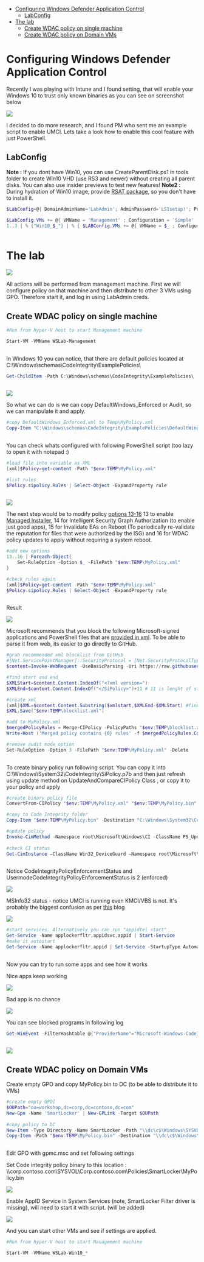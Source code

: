 <!-- TOC -->

- [Configuring Windows Defender Application Control](#configuring-windows-defender-application-control)
    - [LabConfig](#labconfig)
- [The lab](#the-lab)
    - [Create WDAC policy on single machine](#create-wdac-policy-on-single-machine)
    - [Create WDAC policy on Domain VMs](#create-wdac-policy-on-domain-vms)

<!-- /TOC -->

# Configuring Windows Defender Application Control

Recently I was playing with Intune and I found setting, that will enable your Windows 10 to trust only known binaries as you can see on screenshot below

![](/Scenarios/DeviceGuard/SmartLocker/Screenshots/WDAC_Intune.png)

I decided to do more research, and I found PM who sent me an example script to enable UMCI. Lets take a look how to enable this cool feature with just PowerShell.

## LabConfig

**Note :** If you dont have Win10, you can use CreateParentDisk.ps1 in tools folder to create Win10 VHD (use RS3 and newer) without creating all parent disks. You can also use insider previews to test new features!
**Note2 :** During hydration of Win10 image, provide [RSAT package](http://aka.ms/RSAT), so you don't have to install it.
````PowerShell
$LabConfig=@{ DomainAdminName='LabAdmin'; AdminPassword='LS1setup!'; Prefix = 'WSLab-'; SwitchName = 'LabSwitch'; DCEdition='DataCenter'; AdditionalNetworksConfig=@(); VMs=@(); ServerVHDs=@(); Internet=$True ; CreateClientParent=$true; ClientEdition='Enterprise'}

$LabConfig.VMs += @{ VMName = 'Management' ; Configuration = 'Simple' ; ParentVHD = 'Win10_G2.vhdx'  ; MemoryStartupBytes= 1GB ; AddToolsVHD=$True ; DisableWCF=$True }
1..3 | % {"Win10_$_"} | % { $LABConfig.VMs += @{ VMName = $_ ; Configuration = 'Simple' ; ParentVHD = 'Win10_G2.vhdx'  ; MemoryStartupBytes= 1GB ; AddToolsVHD=$false ; DisableWCF=$True } }
 
````

# The lab

![](/Scenarios/DeviceGuard/SmartLocker/Screenshots/VMs.png)

All actions will be performed from management machine. First we will configure policy on that machine and then distribute to other 3 VMs using GPO. Therefore start it, and log in using LabAdmin creds.

## Create WDAC policy on single machine

````PowerShell
#Run from hyper-V host to start Management machine

Start-VM -VMName WSLab-Management
 
````

In Windows 10 you can notice, that there are default policies located at C:\Windows\schemas\CodeIntegrity\ExamplePolicies\

````PowerShell
Get-ChildItem -Path C:\Windows\schemas\CodeIntegrity\ExamplePolicies\
 
````

![](/Scenarios/DeviceGuard/SmartLocker/Screenshots/DefaultPolicies.png)

So what we can do is we can copy DefaultWindows_Enforced or Audit, so we can manipulate it and apply.

````PowerShell
#copy DefaultWindows_Enforced.xml to Temp\MyPolicy.xml
Copy-Item "C:\Windows\schemas\CodeIntegrity\ExamplePolicies\DefaultWindows_Enforced.xml" "$env:TEMP\MyPolicy.xml"
 
````

You can check whats configured with following PowerShell script (too lazy to open it with notepad :)

````PowerShell
#load file into variable as XML
[xml]$Policy=get-content -Path "$env:TEMP\MyPolicy.xml"

#list rules
$Policy.sipolicy.Rules | Select-Object -ExpandProperty rule
 
````

![](/Scenarios/DeviceGuard/SmartLocker/Screenshots/DefaultWindowsPolicyRules.png)


The next step would be to modify policy [options 13-16](https://docs.microsoft.com/en-us/windows/security/threat-protection/device-guard/deploy-windows-defender-application-control-policy-rules-and-file-rules#windows-defender-application-control-policy-rules) 13 to enable [Managed Installer](https://docs.microsoft.com/en-us/sccm/core/get-started/capabilities-in-technical-preview-1606), 14 for Intelligent Security Graph Authorization (to enable just good apps), 15 for Invalidate EAs on Reboot (To periodically re-validate the reputation for files that were authorized by the ISG) and 16 for WDAC policy updates to apply without requiring a system reboot.

````PowerShell
#add new options
13..16 | Foreach-Object{
    Set-RuleOption -Option $_ -FilePath "$env:TEMP\MyPolicy.xml"
}

#check rules again
[xml]$Policy=get-content -Path "$env:TEMP\MyPolicy.xml"
$Policy.sipolicy.Rules | Select-Object -ExpandProperty rule
 
````

Result

![](/Scenarios/DeviceGuard/SmartLocker/Screenshots/DefaultWindowsPolicyRulesModified.png)

Microsoft recommends that you block the following Microsoft-signed applications and PowerShell files that are [provided in xml](https://docs.microsoft.com/en-us/windows/device-security/device-guard/deploy-code-integrity-policies-steps). To be able to parse it from web, its easier to go directly to GitHub.

````PowerShell
#grab recommended xml blocklist from GitHub
#[Net.ServicePointManager]::SecurityProtocol = [Net.SecurityProtocolType]::Tls12
$content=Invoke-WebRequest -UseBasicParsing -Uri https://raw.githubusercontent.com/MicrosoftDocs/windows-itpro-docs/master/windows/security/threat-protection/windows-defender-application-control/microsoft-recommended-block-rules.md 

#find start and end
$XMLStart=$content.Content.IndexOf("<?xml version=")
$XMLEnd=$content.Content.IndexOf("</SiPolicy>")+11 # 11 is lenght of string

#create xml
[xml]$XML=$content.Content.Substring($xmlstart,$XMLEnd-$XMLStart) #find XML part
$XML.Save("$env:TEMP\blocklist.xml")

#add to MyPolicy.xml
$mergedPolicyRules = Merge-CIPolicy -PolicyPaths "$env:TEMP\blocklist.xml","$env:TEMP\MyPolicy.xml" -OutputFilePath "$env:TEMP\MyPolicy.xml"
Write-Host ('Merged policy contains {0} rules' -f $mergedPolicyRules.Count)

#remove audit mode option
Set-RuleOption -Option 3 -FilePath "$env:TEMP\MyPolicy.xml" -Delete 
 
````

To create binary policy run following script. You can copy it into C:\Windows\System32\CodeIntegrity\SiPolicy.p7b and then just refresh using update method on UpdateAndCompareCIPolicy Class , or copy it to your policy and apply

````PowerShell
#create binary policy file
ConvertFrom-CIPolicy "$env:TEMP\MyPolicy.xml" "$env:TEMP\MyPolicy.bin"

#copy to Code Integrity folder
Copy-Item "$env:TEMP\MyPolicy.bin" -Destination "C:\Windows\System32\CodeIntegrity\"

#update policy
Invoke-CimMethod -Namespace root\Microsoft\Windows\CI -ClassName PS_UpdateAndCompareCIPolicy -MethodName Update -Arguments @{FilePath = "C:\Windows\System32\CodeIntegrity\MyPolicy.bin" }
 
#check CI status
Get-CimInstance –ClassName Win32_DeviceGuard –Namespace root\Microsoft\Windows\DeviceGuard
 
````

Notice CodeIntegrityPolicyEnforcementStatus and UsermodeCodeIntegrityPolicyEnforcementStatus is 2 (enforced)

![](/Scenarios/DeviceGuard/SmartLocker/Screenshots/UpdatePolicyResult.png)

MSInfo32 status - notice UMCI is running even KMCI/VBS is not. It's probably the biggest confusion as per [this](https://cloudblogs.microsoft.com/microsoftsecure/2017/10/23/introducing-windows-defender-application-control/) blog 

![](/Scenarios/DeviceGuard/SmartLocker/Screenshots/MSInfo32.png)

````PowerShell
#start services. Alternatively you can run "appidtel start"
Get-Service -Name applockerfltr,appidsvc,appid | Start-Service
#make it autostart
Get-Service -Name applockerfltr,appid | Set-Service -StartupType Automatic
 
````

Now you can try to run some apps and see how it works

Nice apps keep working

![](/Scenarios/DeviceGuard/SmartLocker/Screenshots/NiceApp.png)

Bad app is no chance

![](/Scenarios/DeviceGuard/SmartLocker/Screenshots/BadApp.png)

You can see blocked programs in following log

````PowerShell
Get-WinEvent -FilterHashtable @{"ProviderName"="Microsoft-Windows-CodeIntegrity";Id=3077} | Out-GridView
 
````

![](/Scenarios/DeviceGuard/SmartLocker/Screenshots/ErrorMessages.png)

## Create WDAC policy on Domain VMs

Create empty GPO and copy MyPolicy.bin to DC (to be able to distribute it to VMs)

````PowerShell
#create empty GPO]
$OUPath="ou=workshop,dc=corp,dc=contoso,dc=com"
New-Gpo -Name 'SmartLocker' | New-GPLink -Target $OUPath
 
#copy policy to DC
New-Item -Type Directory -Name SmartLocker -Path "\\dc\c$\Windows\SYSVOL\domain\Policies\"
Copy-Item -Path "$env:TEMP\MyPolicy.bin" -Destination "\\dc\c$\Windows\SYSVOL\domain\Policies\SmartLocker\"
 
````

Edit GPO with gpmc.msc and set following settings 

Set Code integrity policy binary to this location : \\\corp.contoso.com\SYSVOL\Corp.contoso.com\Policies\SmartLocker\MyPolicy.bin

![](/Scenarios/DeviceGuard/SmartLocker/Screenshots/DeviceGuardCI.png)

Enable AppID Service in System Services (note, SmartLocker Filter driver is missing), will need to start it with script. (will be added)

![](/Scenarios/DeviceGuard/SmartLocker/Screenshots/AppIDSVC.png)

And you can start other VMs and see if settings are applied.

````PowerShell
#Run from hyper-V host to start Management machine

Start-VM -VMName WSLab-Win10_*
 
````

